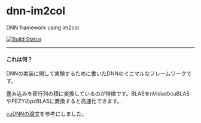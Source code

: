 # dnn-im2col

DNN framework using im2col

[![Build Status](https://travis-ci.org/hiroyam/dnn-im2col.svg?branch=master)](https://travis-ci.org/hiroyam/dnn-im2col)

--- 

#### これは何？

DNNの実装に関して実験するために書いたDNNのミニマルなフレームワークです。

畳み込みを密行列の積に変換しているのが特徴です。BLASをnVidiaのcuBLASやPEZYのpzBLASに置換すると高速化できます。

[cuDNNの論文](https://arxiv.org/pdf/1410.0759.pdf)を参考にしました。

